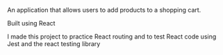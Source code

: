 An application that allows users to add products to a shopping cart.

Built using React

I made this project to practice React routing and to test React code using Jest and the react testing library
